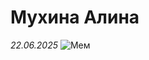 # Мухина Алина
*22.06.2025*
![Мем](https://pic.rutubelist.ru/video/2025-01-17/cc/8e/cc8e1f42a3291003765b6a881ad9c4f0.jpg)